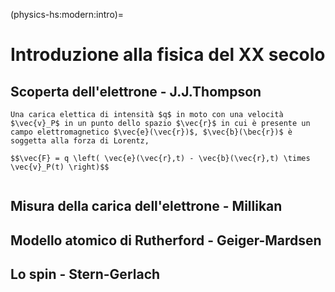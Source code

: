 (physics-hs:modern:intro)=
# Introduzione alla fisica del XX secolo

## Scoperta dell'elettrone - J.J.Thompson

```{exercise} Moto di una carica in un campo elettromagnetico uniforme stazionario
Una carica elettica di intensità $q$ in moto con una velocità $\vec{v}_P$ in un punto dello spazio $\vec{r}$ in cui è presente un campo elettromagnetico $\vec{e}(\vec{r})$, $\vec{b}(\bec{r})$ è soggetta alla forza di Lorentz,

$$\vec{F} = q \left( \vec{e}(\vec{r},t) - \vec{b}(\vec{r},t) \times \vec{v}_P(t) \right)$$


```


## Misura della carica dell'elettrone - Millikan

## Modello atomico di Rutherford - Geiger-Mardsen

## Lo spin - Stern-Gerlach



